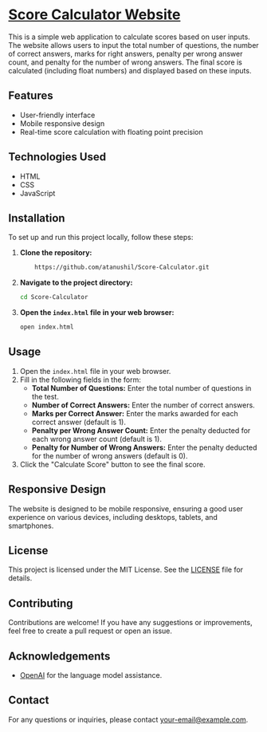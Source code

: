 # [Score Calculator Website](https://atanushil.github.io/Score-Calculator/)

This is a simple web application to calculate scores based on user inputs. The website allows users to input the total number of questions, the number of correct answers, marks for right answers, penalty per wrong answer count, and penalty for the number of wrong answers. The final score is calculated (including float numbers) and displayed based on these inputs.

## Features

- User-friendly interface
- Mobile responsive design
- Real-time score calculation with floating point precision

## Technologies Used

- HTML
- CSS
- JavaScript

## Installation

To set up and run this project locally, follow these steps:

1. **Clone the repository:**
    ```bash
        https://github.com/atanushil/Score-Calculator.git
    ```
2. **Navigate to the project directory:**
    ```bash
    cd Score-Calculator
    ```
3. **Open the `index.html` file in your web browser:**
    ```bash
    open index.html
    ```

## Usage

1. Open the `index.html` file in your web browser.
2. Fill in the following fields in the form:
    - **Total Number of Questions:** Enter the total number of questions in the test.
    - **Number of Correct Answers:** Enter the number of correct answers.
    - **Marks per Correct Answer:** Enter the marks awarded for each correct answer (default is 1).
    - **Penalty per Wrong Answer Count:** Enter the penalty deducted for each wrong answer count (default is 1).
    - **Penalty for Number of Wrong Answers:** Enter the penalty deducted for the number of wrong answers (default is 0).
3. Click the "Calculate Score" button to see the final score.

## Responsive Design

The website is designed to be mobile responsive, ensuring a good user experience on various devices, including desktops, tablets, and smartphones.

## License

This project is licensed under the MIT License. See the [LICENSE](LICENSE) file for details.

## Contributing

Contributions are welcome! If you have any suggestions or improvements, feel free to create a pull request or open an issue.

## Acknowledgements

- [OpenAI](https://www.openai.com/) for the language model assistance.

## Contact

For any questions or inquiries, please contact [your-email@example.com](mailto:your-email@example.com).
